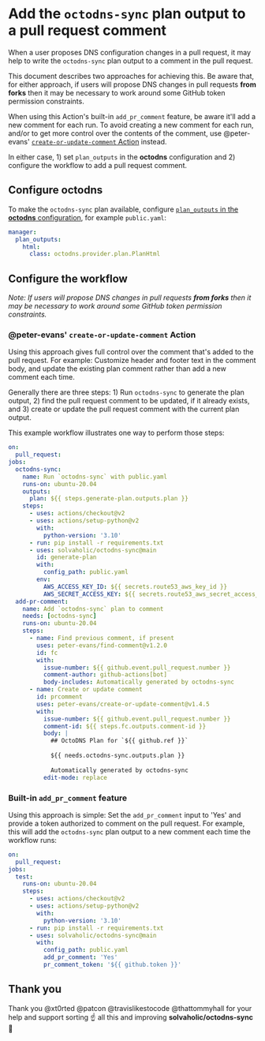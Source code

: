 # Add the `octodns-sync` plan output to a pull request comment

When a user proposes DNS configuration changes in a pull request, it may help to write the `octodns-sync` plan output to a comment in the pull request.

This document describes two approaches for achieving this. Be aware that, for either approach, if users will propose DNS changes in pull requests **from forks** then it may be necessary to work around some GitHub token permission constraints.

When using this Action's built-in `add_pr_comment` feature, be aware it'll add a new comment for each run. To avoid creating a new comment for each run, and/or to get more control over the contents of the comment, use @peter-evans' [`create-or-update-comment` Action] instead.

In either case, 1) set `plan_outputs` in the **octodns** configuration and 2) configure the workflow to add a pull request comment.

## Configure octodns

To make the `octodns-sync` plan available, configure [`plan_outputs` in the **octodns** configuration], for example `public.yaml`:

```yaml
manager:
  plan_outputs:
    html:
      class: octodns.provider.plan.PlanHtml
```

## Configure the workflow

_Note: If users will propose DNS changes in pull requests **from forks** then it may be necessary to work around some GitHub token permission constraints._

### @peter-evans' `create-or-update-comment` Action

Using this approach gives full control over the comment that's added to the pull request. For example: Customize header and footer text in the comment body, and update the existing plan comment rather than add a new comment each time.

Generally there are three steps: 1) Run `octodns-sync` to generate the plan output, 2) find the pull request comment to be updated, if it already exists, and 3) create or update the pull request comment with the current plan output.

This example workflow illustrates one way to perform those steps:

```yaml
on:
  pull_request:
jobs:
  octodns-sync:
    name: Run `octodns-sync` with public.yaml
    runs-on: ubuntu-20.04
    outputs:
      plan: ${{ steps.generate-plan.outputs.plan }}
    steps:
      - uses: actions/checkout@v2
      - uses: actions/setup-python@v2
        with:
          python-version: '3.10'
      - run: pip install -r requirements.txt
      - uses: solvaholic/octodns-sync@main
        id: generate-plan
        with:
          config_path: public.yaml
        env:
          AWS_ACCESS_KEY_ID: ${{ secrets.route53_aws_key_id }}
          AWS_SECRET_ACCESS_KEY: ${{ secrets.route53_aws_secret_access_key }}
  add-pr-comment:
    name: Add `octodns-sync` plan to comment
    needs: [octodns-sync]
    runs-on: ubuntu-20.04
    steps:
      - name: Find previous comment, if present
        uses: peter-evans/find-comment@v1.2.0
        id: fc
        with:
          issue-number: ${{ github.event.pull_request.number }}
          comment-author: github-actions[bot]
          body-includes: Automatically generated by octodns-sync
      - name: Create or update comment
        id: prcomment
        uses: peter-evans/create-or-update-comment@v1.4.5
        with:
          issue-number: ${{ github.event.pull_request.number }}
          comment-id: ${{ steps.fc.outputs.comment-id }}
          body: |
            ## OctoDNS Plan for `${{ github.ref }}`
      
            ${{ needs.octodns-sync.outputs.plan }}
      
            Automatically generated by octodns-sync
          edit-mode: replace
```

### Built-in `add_pr_comment` feature

Using this approach is simple: Set the `add_pr_comment` input to 'Yes' and provide a token authorized to comment on the pull request. For example, this will add the `octodns-sync` plan output to a new comment each time the workflow runs:

```yaml
on:
  pull_request:
jobs:
  test:
    runs-on: ubuntu-20.04
    steps:
      - uses: actions/checkout@v2
      - uses: actions/setup-python@v2
        with:
          python-version: '3.10'
      - run: pip install -r requirements.txt
      - uses: solvaholic/octodns-sync@main
        with:
          config_path: public.yaml
          add_pr_comment: 'Yes'
          pr_comment_token: '${{ github.token }}'
```

## Thank you

Thank you @xt0rted @patcon @travislikestocode @thattommyhall for your help and support sorting :point_up: all this and improving **solvaholic/octodns-sync** :bow:


[`create-or-update-comment` Action]: https://github.com/peter-evans/create-or-update-comment
[`plan_outputs` in the **octodns** configuration]: https://github.com/octodns/octodns/pull/156